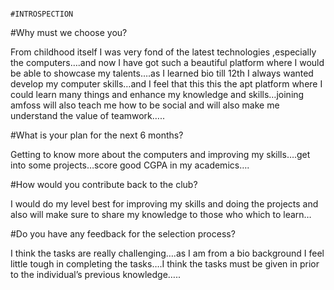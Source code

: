                                                               #INTROSPECTION 
#Why must we choose you?

From childhood itself I was very fond of the latest technologies ,especially the computers….and now I have got such a beautiful platform where I would be able to showcase my talents….as I learned bio till 12th I always wanted develop my computer skills…and I feel that this this the apt platform where I could learn many things and enhance my knowledge and skills…joining amfoss will also teach me how to be social and will also make me understand the value of teamwork….. 


#What is your plan for the next 6 months?

Getting to know more about the computers and improving my skills….get into some projects…score good CGPA in my academics….


#How would you contribute back to the club?

I would do my level best for improving my skills and doing the projects and also will make sure to share my knowledge to those who which to learn…


#Do you have any feedback for the selection process?

I think the tasks are really challenging….as I am from  a bio background I feel little tough in completing the tasks….I think the tasks must be given in prior to the individual’s previous knowledge…..
